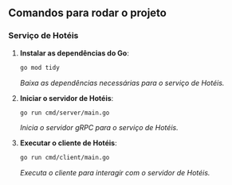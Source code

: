 ## Comandos para rodar o projeto

### Serviço de Hotéis

1. **Instalar as dependências do Go**:
   ```bash
   go mod tidy
   ```
   _Baixa as dependências necessárias para o serviço de Hotéis._

2. **Iniciar o servidor de Hotéis**:
   ```bash
   go run cmd/server/main.go
   ```
   _Inicia o servidor gRPC para o serviço de Hotéis._

3. **Executar o cliente de Hotéis**:
   ```bash
   go run cmd/client/main.go
   ```
   _Executa o cliente para interagir com o servidor de Hotéis._